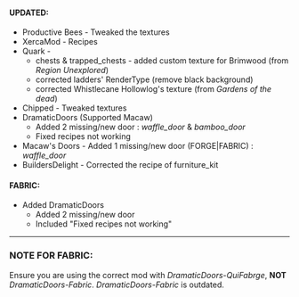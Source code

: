 #### UPDATED:
- Productive Bees - Tweaked the textures
- XercaMod - Recipes
- Quark - 
  - chests & trapped_chests - added custom texture for Brimwood (from _Region Unexplored_)
  - corrected ladders' RenderType (remove black background)
  - corrected Whistlecane Hollowlog's texture (from _Gardens of the dead_)
- Chipped - Tweaked textures
- DramaticDoors (Supported Macaw) 
  - Added 2 missing/new door : _waffle_door_ & _bamboo_door_
  - Fixed recipes not working
- Macaw's Doors - Added 1 missing/new door (FORGE|FABRIC) : _waffle_door_
- BuildersDelight - Corrected the recipe of furniture_kit

#### FABRIC:
- Added DramaticDoors
  - Added 2 missing/new door 
  - Included "Fixed recipes not working"

---

### NOTE FOR FABRIC:
Ensure you are using the correct mod with _DramaticDoors-QuiFabrge_, **NOT** _DramaticDoors-Fabric_.
_DramaticDoors-Fabric_ is outdated. 